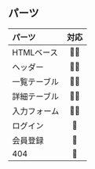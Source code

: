 ## パーツ
|パーツ|対応|
|:--|:-:|
|HTMLベース|:ok_woman:|
|ヘッダー|:ok_woman:|
|一覧テーブル|:ok_woman:|
|詳細テーブル|:ok_woman:|
|入力フォーム|:ok_woman:|
|ログイン|:no_good:|
|会員登録|:no_good:|
|404|:no_good:|
